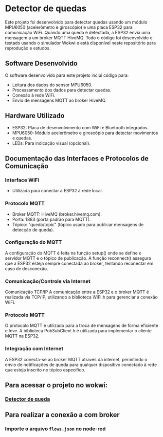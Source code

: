 # Detector de quedas

Este projeto foi desenvolvido para detectar quedas usando um módulo MPU6050 (acelerômetro e giroscópio) e uma placa ESP32 para comunicação WiFi. Quando uma queda é detectada, a ESP32 envia uma mensagem a um broker MQTT HiveMQ. Todo o código foi desenvolvido e testado usando o simulador Wokwi e está disponível neste repositório para reprodução e estudos. 

## Software Desenvolvido
O software desenvolvido para este projeto inclui código para:

- Leitura dos dados do sensor MPU6050.
- Processamento dos dados para detectar quedas.
- Conexão à rede WiFi.
- Envio de mensagens MQTT ao broker HiveMQ.

## Hardware Utilizado
- ESP32: Placa de desenvolvimento com WiFi e Bluetooth integrados.
- MPU6050: Módulo acelerômetro e giroscópio para detectar movimentos e quedas.
- LEDs: Para indicação visual (opcional).

## Documentação das Interfaces e Protocolos de Comunicação
### Interface WiFi
- Utilizada para conectar a ESP32 à rede local.
### Protocolo MQTT
- Broker MQTT: HiveMQ (broker.hivemq.com).
- Porta: 1883 (porta padrão para MQTT).
- Tópico: "queda/topic" (tópico usado para publicar mensagens de detecção de queda).
### Configuração do MQTT
A configuração do MQTT é feita na função setup() onde se define o servidor MQTT e o tópico de publicação. A função reconnect() assegura que a ESP32 esteja sempre conectada ao broker, tentando reconectar em caso de desconexão.

### Comunicação/Controle via Internet
Comunicação TCP/IP
A comunicação entre a ESP32 e o broker MQTT é realizada via TCP/IP, utilizando a biblioteca WiFi.h para gerenciar a conexão WiFi.

### Protocolo MQTT
O protocolo MQTT é utilizado para a troca de mensagens de forma eficiente e leve. A biblioteca PubSubClient.h é utilizada para implementar o cliente MQTT na ESP32.

### Integração com Internet
A ESP32 conecta-se ao broker MQTT através da internet, permitindo o envio de notificações de queda para qualquer dispositivo conectado à rede que esteja inscrito no tópico específico.

## Para acessar o projeto no wokwi:

### [Detector de queda](https://wokwi.com/projects/398051066286793729)

## Para realizar a conexão a com broker

### Importe o arquivo `flows.json` no node-red
